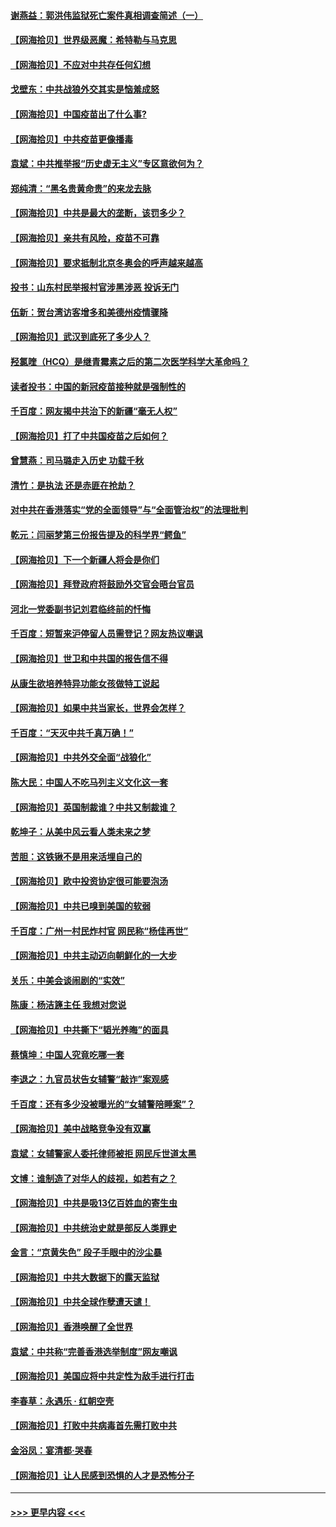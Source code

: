 #### [谢燕益：郭洪伟监狱死亡案件真相调查简述（一）](../pages/nsc993/n12885648.md?t=04171252) 
#### [【网海拾贝】世界级恶魔：希特勒与马克思](../pages/nsc993/n12884062.md?t=04171252) 
#### [【网海拾贝】不应对中共存任何幻想](../pages/nsc993/n12881460.md?t=04171252) 
#### [戈壁东：中共战狼外交其实是恼羞成怒](../pages/nsc993/n12880392.md?t=04171252) 
#### [【网海拾贝】中国疫苗出了什么事?](../pages/nsc993/n12879124.md?t=04171252) 
#### [【网海拾贝】中共疫苗更像播毒](../pages/nsc993/n12876631.md?t=04171252) 
#### [袁斌：中共推举报“历史虚无主义”专区意欲何为？](../pages/nsc993/n12876530.md?t=04171252) 
#### [郑纯清：“黑名贵黄命贵”的来龙去脉](../pages/nsc993/n12875589.md?t=04171252) 
#### [【网海拾贝】中共是最大的垄断，该罚多少？](../pages/nsc993/n12874006.md?t=04171252) 
#### [【网海拾贝】亲共有风险，疫苗不可靠](../pages/nsc993/n12872224.md?t=04171252) 
#### [【网海拾贝】要求抵制北京冬奥会的呼声越来越高](../pages/nsc993/n12868962.md?t=04171252) 
#### [投书：山东村民举报村官涉黑涉恶 投诉无门](../pages/nsc993/n12869726.md?t=04171252) 
#### [伍新：贺台湾访客增多和美德州疫情骤降](../pages/nsc993/n12865651.md?t=04171252) 
#### [【网海拾贝】武汉到底死了多少人？](../pages/nsc993/n12863707.md?t=04171252) 
#### [羟氯喹（HCQ）是继青霉素之后的第二次医学科学大革命吗？](../pages/nsc993/n12638564.md?t=04171252) 
#### [读者投书：中国的新冠疫苗接种就是强制性的](../pages/nsc993/n12859932.md?t=04171252) 
#### [千百度：网友揭中共治下的新疆“毫无人权”](../pages/nsc993/n12858385.md?t=04171252) 
#### [【网海拾贝】打了中共国疫苗之后如何？](../pages/nsc993/n12857866.md?t=04171252) 
#### [曾慧燕：司马璐走入历史 功载千秋](../pages/nsc993/n12856996.md?t=04171252) 
#### [清竹：是执法 还是赤匪在抢劫？](../pages/nsc993/n12856952.md?t=04171252) 
#### [对中共在香港落实“党的全面领导”与“全面管治权”的法理批判](../pages/nsc993/n12856929.md?t=04171252) 
#### [乾元：闫丽梦第三份报告提及的科学界“鳄鱼”](../pages/nsc993/n12855985.md?t=04171252) 
#### [【网海拾贝】下一个新疆人将会是你们](../pages/nsc993/n12855864.md?t=04171252) 
#### [【网海拾贝】拜登政府将鼓励外交官会晤台官员](../pages/nsc993/n12853615.md?t=04171252) 
#### [河北一党委副书记刘君临终前的忏悔](../pages/nsc993/n12849420.md?t=04171252) 
#### [千百度：短暂来沪停留人员需登记？网友热议嘲讽](../pages/nsc993/n12853497.md?t=04171252) 
#### [【网海拾贝】世卫和中共国的报告信不得](../pages/nsc993/n12850902.md?t=04171252) 
#### [从康生欲培养特异功能女孩做特工说起](../pages/nsc993/n12849289.md?t=04171252) 
#### [【网海拾贝】如果中共当家长，世界会怎样？](../pages/nsc993/n12848436.md?t=04171252) 
#### [千百度：“天灭中共千真万确！”](../pages/nsc993/n12845659.md?t=04171252) 
#### [【网海拾贝】中共外交全面“战狼化”](../pages/nsc993/n12845607.md?t=04171252) 
#### [陈大民：中国人不吃马列主义文化这一套](../pages/nsc993/n12842496.md?t=04171252) 
#### [【网海拾贝】英国制裁谁？中共又制裁谁？](../pages/nsc993/n12840909.md?t=04171252) 
#### [乾坤子：从美中风云看人类未来之梦](../pages/nsc993/n12840590.md?t=04171252) 
#### [苦胆：这铁锹不是用来活埋自己的](../pages/nsc993/n12839512.md?t=04171252) 
#### [【网海拾贝】欧中投资协定很可能要泡汤](../pages/nsc993/n12835122.md?t=04171252) 
#### [【网海拾贝】中共已嗅到美国的软弱](../pages/nsc993/n12832411.md?t=04171252) 
#### [千百度：广州一村民炸村官 网民称“杨佳再世”](../pages/nsc993/n12832380.md?t=04171252) 
#### [【网海拾贝】中共主动迈向朝鲜化的一大步](../pages/nsc993/n12829887.md?t=04171252) 
#### [关乐：中美会谈闹剧的“实效”](../pages/nsc993/n12826698.md?t=04171252) 
#### [陈康：杨洁篪主任  我想对您说](../pages/nsc993/n12826609.md?t=04171252) 
#### [【网海拾贝】中共撕下“韬光养晦”的面具](../pages/nsc993/n12826459.md?t=04171252) 
#### [蔡慎坤：中国人究竟吃哪一套](../pages/nsc993/n12826010.md?t=04171252) 
#### [李退之：九官员状告女辅警“敲诈”案观感](../pages/nsc993/n12823984.md?t=04171252) 
#### [千百度：还有多少没被曝光的“女辅警陪睡案”？](../pages/nsc993/n12822136.md?t=04171252) 
#### [【网海拾贝】美中战略竞争没有双赢](../pages/nsc993/n12822105.md?t=04171252) 
#### [袁斌：女辅警家人委托律师被拒 网民斥世道太黑](../pages/nsc993/n12822004.md?t=04171252) 
#### [文博：谁制造了对华人的歧视，如若有之？](../pages/nsc993/n12821635.md?t=04171252) 
#### [【网海拾贝】中共是吸13亿百姓血的寄生虫](../pages/nsc993/n12819191.md?t=04171252) 
#### [【网海拾贝】中共统治史就是部反人类罪史](../pages/nsc993/n12816738.md?t=04171252) 
#### [金言：“京黄失色” 段子手眼中的沙尘暴](../pages/nsc993/n12815700.md?t=04171252) 
#### [【网海拾贝】中共大数据下的露天监狱](../pages/nsc993/n12811075.md?t=04171252) 
#### [【网海拾贝】中共全球作孽遭天谴！](../pages/nsc993/n12810258.md?t=04171252) 
#### [【网海拾贝】香港唤醒了全世界](../pages/nsc993/n12809100.md?t=04171252) 
#### [袁斌：中共称“完善香港选举制度”网友嘲讽](../pages/nsc993/n12808994.md?t=04171252) 
#### [【网海拾贝】美国应将中共定性为敌手进行打击](../pages/nsc993/n12806870.md?t=04171252) 
#### [李春草：永遇乐 · 红朝空壳](../pages/nsc993/n12805365.md?t=04171252) 
#### [【网海拾贝】打败中共病毒首先需打败中共](../pages/nsc993/n12803930.md?t=04171252) 
#### [金浴凤：宴清都‧哭春](../pages/nsc993/n12801601.md?t=04171252) 
#### [【网海拾贝】让人民感到恐惧的人才是恐怖分子](../pages/nsc993/n12799347.md?t=04171252) 

----
#### [ >>> 更早内容 <<< ](../indexes/nsc993-earlier.md)
